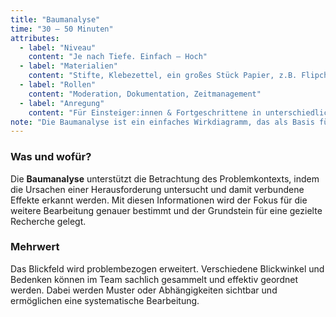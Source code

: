 ```yaml
---
title: "Baumanalyse"
time: "30 – 50 Minuten"
attributes:
  - label: "Niveau"
    content: "Je nach Tiefe. Einfach – Hoch"
  - label: "Materialien"
    content: "Stifte, Klebezettel, ein großes Stück Papier, z.B. Flipchart oder Rückseite eines Posters"
  - label: "Rollen"
    content: "Moderation, Dokumentation, Zeitmanagement"
  - label: "Anregung"
    content: "Für Einsteiger:innen & Fortgeschrittene in unterschiedlichen Tiefen nutzbar"
note: "Die Baumanalyse ist ein einfaches Wirkdiagramm, das als Basis für eine Systemanalyse genutzt werden kann. Ursache-Wirkungs-Diagramme beinhalten die grafische Darstellung von Ursachen, die zu einem Ergebnis führen oder dieses maßgeblich beeinflussen."
---
```


### Was und wofür?

Die **Baumanalyse** unterstützt die Betrachtung des Problemkontexts, indem die Ursachen einer Herausforderung untersucht und damit verbundene Effekte erkannt werden. Mit diesen Informationen wird der Fokus für die weitere Bearbeitung genauer bestimmt und der Grundstein für eine gezielte Recherche gelegt.

### Mehrwert

Das Blickfeld wird problembezogen erweitert. Verschiedene Blickwinkel und Bedenken können im Team sachlich gesammelt und effektiv geordnet werden. Dabei werden Muster oder Abhängigkeiten sichtbar und ermöglichen eine systematische Bearbeitung.
